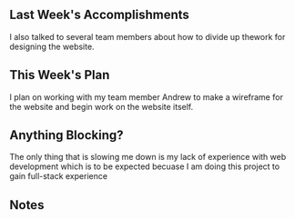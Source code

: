 ## Last Week's Accomplishments

I also talked to several team members about how to divide up thework for designing the website.

## This Week's Plan

I plan on working with my team member Andrew to make a wireframe for the website and begin work on the website itself.

## Anything Blocking?


The only thing that is slowing me down is my lack of experience with web development which is to be expected becuase I am doing this project to gain full-stack experience

## Notes

